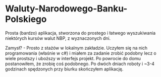 # Waluty-Narodowego-Banku-Polskiego
Prosta (bardzo) aplikacja, stworzona do prostego i łatwego wyszukiwania niektórych kursów walut NBP, z wyznaczonych dni.

Zamysł? - Prosto z stażów w lokalnym zakładzie. Uczyłem się na nich programowania (właśnie w c#) i miałem za zadanie zrobić podobny lecz o wiele prostszy i uboższy
w interfejs projekt. Po powrocie do domu postanowiłem, że zrobię coś podobnego. Po dwóch dniach roboty i ~3-4 godzinach spędzonych przy biurku skończyłem aplikację.
